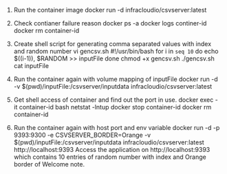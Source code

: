 1. Run the container image
   docker run -d infracloudio/csvserver:latest

2. Check contianer failure reason
   docker ps -a
   docker logs continer-id
   docker rm container-id

3. Create shell script for generating comma separated values with index and random number
   vi gencsv.sh
   #!/usr/bin/bash
   for i in `seq 10`
   do
   	echo $((i-1)), $RANDOM >> inputFile
   done
   chmod +x gencsv.sh
  ./gencsv.sh
   cat inputFile

4. Run the container again with volume mapping of inputFile
   docker run -d -v $(pwd)/inputFile:/csvserver/inputdata infracloudio/csvserver:latest

5. Get shell access of container and find out the port in use.
   docker exec -it container-id bash
   netstat -lntup
   docker stop container-id
   docker rm container-id

6. Run the container again with host port and env variable
   docker run -d -p 9393:9300 -e CSVSERVER_BORDER=Orange -v $(pwd)/inputFile:/csvserver/inputdata infracloudio/csvserver:latest
   http://localhost:9393
Access the application on http://localhost:9393 which contains 10 entries of random number with index and Orange border of Welcome note.
